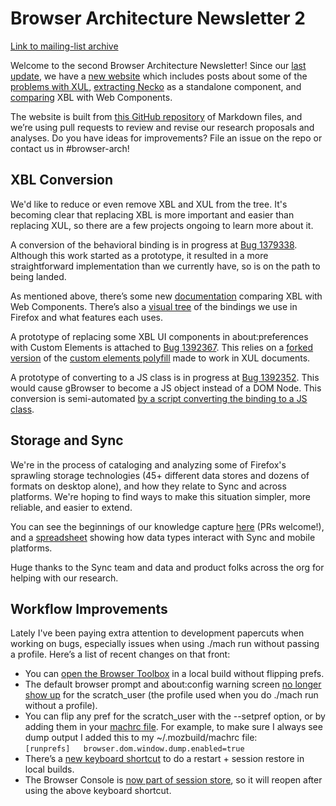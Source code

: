 
# Browser Architecture Newsletter 2

[Link to mailing-list archive](https://groups.google.com/d/msg/firefox-dev/Rc2w2a9e8HQ/vuJZffViCwAJ)

Welcome to the second Browser Architecture Newsletter! Since our [last update](https://groups.google.com/forum/#!msg/firefox-dev/ueRILL2ppac/RxR9lLPkAwAJ;context-place=forum/firefox-dev), we have a [new website](https://mozilla.github.io/firefox-browser-architecture/) which includes posts about some of the [problems with XUL](https://mozilla.github.io/firefox-browser-architecture/text/0003-problems-with-xul.html), [extracting Necko](https://mozilla.github.io/firefox-browser-architecture/text/0002-extracting-necko.html) as a standalone component, and [comparing](https://mozilla.github.io/firefox-browser-architecture/text/0004-xbl-web-components.html) XBL with Web Components.

The website is built from [this GitHub repository](https://github.com/mozilla/firefox-browser-architecture) of Markdown files, and we’re using pull requests to review and revise our research proposals and analyses. Do you have ideas for improvements? File an issue on the repo or contact us in #browser-arch!

## XBL Conversion

We'd like to reduce or even remove XBL and XUL from the tree. It's becoming clear that replacing XBL is more important and easier than replacing XUL, so there are a few projects ongoing to learn more about it.

A conversion of the behavioral <preference> binding is in progress at [Bug 1379338](https://bugzilla.mozilla.org/show_bug.cgi?id=1379338). Although this work started as a prototype, it resulted in a more straightforward implementation than we currently have, so is on the path to being landed.

As mentioned above, there’s some new [documentation](https://mozilla.github.io/firefox-browser-architecture/text/0004-xbl-web-components.html) comparing XBL with Web Components. There’s also a [visual tree](https://bgrins.github.io/xbl-analysis) of the bindings we use in Firefox and what features each uses.

A prototype of replacing some XBL UI components in about:preferences with Custom Elements is attached to [Bug 1392367](https://bugzilla.mozilla.org/show_bug.cgi?id=1392367). This relies on a [forked version](https://github.com/webcomponents/custom-elements/compare/master...bgrins:firefox-browser-chrome?expand=1) of the [custom elements polyfill](https://github.com/webcomponents/custom-elements) made to work in XUL documents.

A prototype of converting <tabbrowser> to a JS class is in progress at [Bug 1392352](https://bugzilla.mozilla.org/show_bug.cgi?id=1392352). This would cause gBrowser to become a JS object instead of a DOM Node. This conversion is semi-automated [by a script converting the binding to a JS class](https://github.com/bgrins/xbl-analysis/blob/ad87d682b937620b1c129e49c4081483c7074540/scripts/build-custom-elements.js).

## Storage and Sync

We're in the process of cataloging and analyzing some of Firefox's sprawling storage technologies (45+ different data stores and dozens of formats on desktop alone), and how they relate to Sync and across platforms. We're hoping to find ways to make this situation simpler, more reliable, and easier to extend.

You can see the beginnings of our knowledge capture [here](https://github.com/mozilla/firefox-data-store-docs) (PRs welcome!), and a [spreadsheet](http://bit.ly/2vpZI9e) showing how data types interact with Sync and mobile platforms.

Huge thanks to the Sync team and data and product folks across the org for helping with our research.

## Workflow Improvements

Lately I've been paying extra attention to development papercuts when working on bugs, especially issues when using ./mach run without passing a profile. Here’s a list of recent changes on that front:

*   You can [open the Browser Toolbox](https://groups.google.com/d/msg/firefox-dev/678mrnS6120/KXcP18ZUCAAJ) in a local build without flipping prefs.
*   The default browser prompt and about:config warning screen [no longer show up](https://groups.google.com/d/msg/firefox-dev/kPwA1y-7BpI/gX6rvhEjBQAJ) for the scratch_user (the profile used when you do ./mach run without a profile).
*   You can flip any pref for the scratch_user with the --setpref option, or by adding them in your [machrc file](https://developer.mozilla.org/en-US/docs/Mozilla/Developer_guide/mach#Does_mach_have_its_own_configuration_file). For example, to make sure I always see dump output I added this to my ~/.mozbuild/machrc file:  
    `[runprefs]  
    browser.dom.window.dump.enabled=true`
*   There’s a [new keyboard shortcut](https://groups.google.com/d/msg/firefox-dev/Tme95bp3EHY/ow-l077FAAAJ) to do a restart + session restore in local builds.
*   The Browser Console is [now part of session store](https://bugzilla.mozilla.org/show_bug.cgi?id=1388552), so it will reopen after using the above keyboard shortcut.
